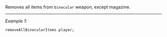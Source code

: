 Removes all items from `binocular` weapon, except magazine.


---
*Example 1:*
```sqf
removeAllBinocularItems player;
```